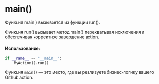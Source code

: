 # main()

Функция main() вызывается из функции run().

Функция run() вызывает метод main() перехватывая
исключения и обеспечивая корректное завершение action.

#### Использование:

```python
if __name__ == "__main__":
    MyAction().run()
```

Функция `main()` — это место, где вы реализуете бизнес-логику вашего Github action.
